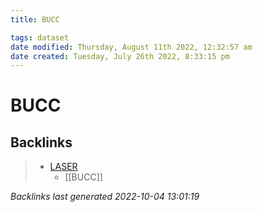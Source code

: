 ```yaml
---
title: BUCC

tags: dataset 
date modified: Thursday, August 11th 2022, 12:32:57 am
date created: Tuesday, July 26th 2022, 8:33:15 pm
---
```


# BUCC

## Backlinks

> - [LASER](LASER.md)
>   - [[BUCC]]

_Backlinks last generated 2022-10-04 13:01:19_
